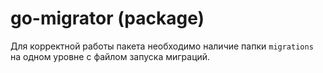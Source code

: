 # go-migrator (package)

Для корректной работы пакета необходимо наличие папки `migrations` на одном уровне с файлом запуска миграций.